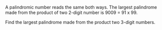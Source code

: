 A palindromic number reads the same both ways. The largest palindrome made from the product of two 2-digit number is 9009 = 91 x 99.

Find the largest palindrome made from the product two 3-digit numbers.